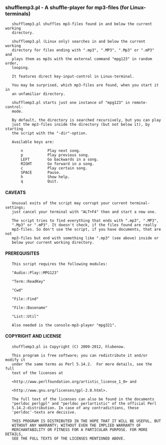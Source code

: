 ### shufflemp3.pl - A shuffle-player for mp3-files (for Linux-terminals)

       shufflemp3.pl shuffles mp3-files found in and below the current working
       directory.

       shufflemp3.pl (Linux only) searches in and below the current working
       directory for files ending with ".mp3", ".MP3", ".Mp3" or ".mP3" and
       plays them as mp3s with the external command "mpg123" in random order,
       looping.

       It features direct key-input-control in Linux-terminal.

       You may be surprised, which mp3-files are found, when you start it in
       an unfamiliar directory.

       shufflemp3.pl starts just one instance of "mpg123" in remote-control-
       mode.

       By default, the directory is searched recursively, but you can play
       just the mp3-files inside the directory (but not below it), by starting
       the script with the "-dir"-option.

       Available keys are:

           n           Play next song.
           p           Play previous song.
           LEFT        Go backwards in a song.
           RIGHT       Go forward in a song.
           c           Play certain song.
           SPACE       Pause.
           h           Show help.
           q           Quit.

#### CAVEATS
       Unusual exits of the script may corrupt your current terminal-settings;
       just cancel your terminal with "ALT+F4" then and start a new one.

       The script tries to find everything that ends with ".mp3", ".MP3",
       ".Mp3" or ".mP3". It doesn't check, if the files found are really
       mp3-files. So don't use the script, if you have documents, that are not
       mp3-files but end with something like ".mp3" (see above) inside or
       below your current working directory.

#### PREREQUISITES
       This script requires the following modules:

       "Audio::Play::MPG123"

       "Term::ReadKey"

       "Cwd"

       "File::Find"

       "File::Basename"

       "List::Util"

       Also needed is the console-mp3-player "mpg321".

#### COPYRIGHT AND LICENSE
       shufflemp3.pl is Copyright (C) 2009-2012, hlubenow.

       This program is free software; you can redistribute it and/or modify it
       under the same terms as Perl 5.14.2.  For more details, see the full
       text of the licenses at

       <http://www.perlfoundation.org/artistic_license_1_0> and

       <http://www.gnu.org/licenses/gpl-2.0.html>.

       The full text of the licenses can also be found in the documents
       "perldoc perlgpl" and "perldoc perlartistic" of the official Perl
       5.14.2-distribution. In case of any contradictions, these
       'perldoc'-texts are decisive.

       THIS PROGRAM IS DISTRIBUTED IN THE HOPE THAT IT WILL BE USEFUL, BUT
       WITHOUT ANY WARRANTY; WITHOUT EVEN THE IMPLIED WARRANTY OF
       MERCHANTABILITY OR FITNESS FOR A PARTICULAR PURPOSE. FOR MORE DETAILS,
       SEE THE FULL TEXTS OF THE LICENSES MENTIONED ABOVE.
